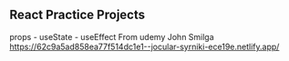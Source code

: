 ## React Practice Projects

props - useState - useEffect
From udemy John Smilga
https://62c9a5ad858ea77f514dc1e1--jocular-syrniki-ece19e.netlify.app/
